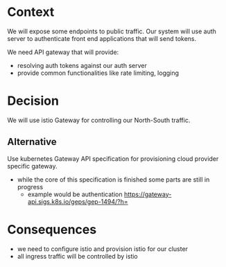 # Context

We will expose some endpoints to public traffic. Our system will use auth server to authenticate front end applications that will send tokens.

We need API gateway that will provide:
- resolving auth tokens against our auth server
- provide common functionalities like rate limiting, logging

# Decision

We will use istio Gateway for controlling our North-South traffic.

## Alternative

Use kubernetes Gateway API specification for provisioning cloud provider specific gateway.
- while the core of this specification is finished some parts are still in progress
  - example would be authentication https://gateway-api.sigs.k8s.io/geps/gep-1494/?h=

# Consequences

- we need to configure istio and provision istio for our cluster
- all ingress traffic will be controlled by istio
